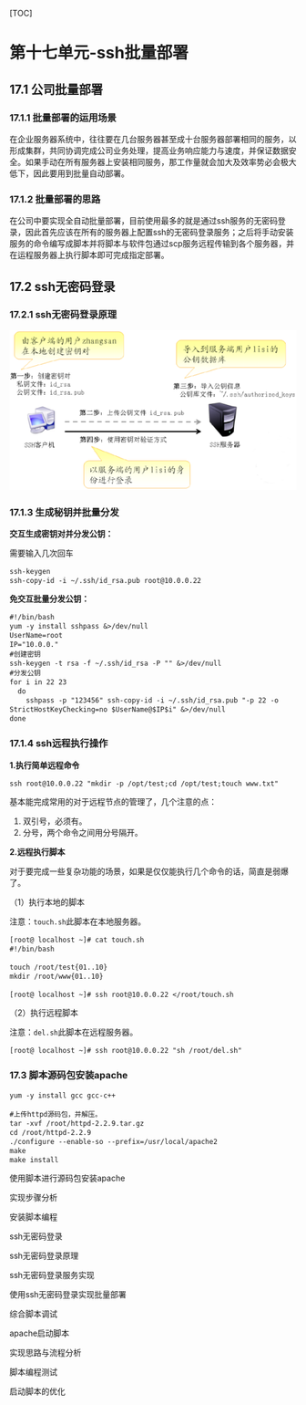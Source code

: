 [TOC]







# 第十七单元-ssh批量部署



## 17.1 公司批量部署

### 17.1.1 批量部署的运用场景

在企业服务器系统中，往往要在几台服务器甚至成十台服务器部署相同的服务，以形成集群，共同协调完成公司业务处理，提高业务响应能力与速度，并保证数据安全。如果手动在所有服务器上安装相同服务，那工作量就会加大及效率势必会极大低下，因此要用到批量自动部署。



### 17.1.2 批量部署的思路

在公司中要实现全自动批量部署，目前使用最多的就是通过ssh服务的无密码登录，因此首先应该在所有的服务器上配置ssh的无密码登录服务；之后将手动安装服务的命令编写成脚本并将脚本与软件包通过scp服务远程传输到各个服务器，并在运程服务器上执行脚本即可完成指定部署。



## 17.2 ssh无密码登录



### 17.2.1 ssh无密码登录原理



![1571750862335](assets/1571750862335.png)



### 17.1.3 生成秘钥并批量分发

**交互生成密钥对并分发公钥：**

需要输入几次回车

```shell
ssh-keygen
ssh-copy-id -i ~/.ssh/id_rsa.pub root@10.0.0.22
```



**免交互批量分发公钥：**

```shell
#!/bin/bash
yum -y install sshpass &>/dev/null
UserName=root
IP="10.0.0."
#创建密钥
ssh-keygen -t rsa -f ~/.ssh/id_rsa -P "" &>/dev/null
#分发公钥
for i in 22 23
  do
    sshpass -p "123456" ssh-copy-id -i ~/.ssh/id_rsa.pub "-p 22 -o StrictHostKeyChecking=no $UserName@$IP$i" &>/dev/null
done
```



### 17.1.4 ssh远程执行操作

**1.执行简单远程命令**

```
ssh root@10.0.0.22 "mkdir -p /opt/test;cd /opt/test;touch www.txt"
```

基本能完成常用的对于远程节点的管理了，几个注意的点：

1. 双引号，必须有。
2. 分号，两个命令之间用分号隔开。



**2.远程执行脚本**

对于要完成一些复杂功能的场景，如果是仅仅能执行几个命令的话，简直是弱爆了。

（1）执行本地的脚本

注意：`touch.sh`此脚本在本地服务器。

```shell
[root@ localhost ~]# cat touch.sh
#!/bin/bash

touch /root/test{01..10}
mkdir /root/www{01..10}

[root@ localhost ~]# ssh root@10.0.0.22 </root/touch.sh
```

（2）执行远程脚本

注意：`del.sh`此脚本在远程服务器。

```
[root@ localhost ~]# ssh root@10.0.0.22 "sh /root/del.sh"
```





### 17.3 脚本源码包安装apache



```
yum -y install gcc gcc-c++

#上传httpd源码包，并解压。
tar -xvf /root/httpd-2.2.9.tar.gz
cd /root/httpd-2.2.9
./configure --enable-so --prefix=/usr/local/apache2
make
make install
```



























使用脚本进行源码包安装apache

实现步骤分析

安装脚本编程

ssh无密码登录

ssh无密码登录原理

ssh无密码登录服务实现

使用ssh无密码登录实现批量部署

综合脚本调试

apache启动脚本

实现思路与流程分析

脚本编程测试

启动脚本的优化